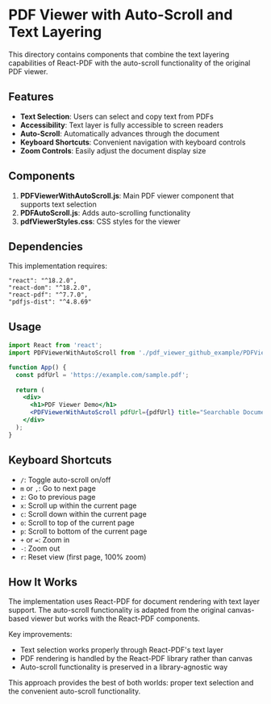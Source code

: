 # PDF Viewer with Auto-Scroll and Text Layering

This directory contains components that combine the text layering capabilities of React-PDF with the auto-scroll functionality of the original PDF viewer.

## Features

- **Text Selection**: Users can select and copy text from PDFs
- **Accessibility**: Text layer is fully accessible to screen readers
- **Auto-Scroll**: Automatically advances through the document
- **Keyboard Shortcuts**: Convenient navigation with keyboard controls
- **Zoom Controls**: Easily adjust the document display size

## Components

1. **PDFViewerWithAutoScroll.js**: Main PDF viewer component that supports text selection
2. **PDFAutoScroll.js**: Adds auto-scrolling functionality
3. **pdfViewerStyles.css**: CSS styles for the viewer

## Dependencies

This implementation requires:

```
"react": "^18.2.0",
"react-dom": "^18.2.0",
"react-pdf": "^7.7.0",
"pdfjs-dist": "^4.8.69"
```

## Usage

```jsx
import React from 'react';
import PDFViewerWithAutoScroll from './pdf_viewer_github_example/PDFViewerWithAutoScroll';

function App() {
  const pdfUrl = 'https://example.com/sample.pdf';
  
  return (
    <div>
      <h1>PDF Viewer Demo</h1>
      <PDFViewerWithAutoScroll pdfUrl={pdfUrl} title="Searchable Document" />
    </div>
  );
}
```

## Keyboard Shortcuts

- `/`: Toggle auto-scroll on/off
- `m` or `,`: Go to next page
- `z`: Go to previous page
- `x`: Scroll up within the current page
- `c`: Scroll down within the current page
- `o`: Scroll to top of the current page
- `p`: Scroll to bottom of the current page
- `+` or `=`: Zoom in
- `-`: Zoom out
- `r`: Reset view (first page, 100% zoom)

## How It Works

The implementation uses React-PDF for document rendering with text layer support. The auto-scroll functionality is adapted from the original canvas-based viewer but works with the React-PDF components.

Key improvements:
- Text selection works properly through React-PDF's text layer
- PDF rendering is handled by the React-PDF library rather than canvas
- Auto-scroll functionality is preserved in a library-agnostic way

This approach provides the best of both worlds: proper text selection and the convenient auto-scroll functionality.